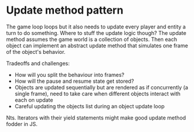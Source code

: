 # Update method pattern

The game loop loops but it also needs to update every player and entity a turn to do something. Where to stuff the update logic though? The update method assumes the game world is a collection of objects. Then each object can implement an abstract update method that simulates one frame of the object's behavior.

Tradeoffs and challenges:

- How will you split the behaviour into frames?
- How will the pause and resume state get stored?
- Objects are updated sequentially but are rendered as if concurrently (a single frame), need to take care when different objects interact with each on update
- Careful updating the objects list during an object update loop

Nts. Iterators with their yield statements might make good update method fodder in JS.
